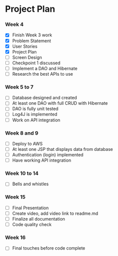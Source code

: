# Project Plan

### Week 4
- [X] Finish Week 3 work
- [X] Problem Statement
- [X] User Stories
- [X] Project Plan
- [ ] Screen Design
- [ ] Checkpoint 1 discussed
- [ ] Implement a DAO and Hibernate
- [ ] Research the best APIs to use

### Week 5 to 7
- [ ] Database designed and created
- [ ] At least one DAO with full CRUD with Hibernate
- [ ] DAO is fully unit tested
- [ ] Log4J is implemented
- [ ] Work on API integration

### Week 8 and 9
- [ ] Deploy to AWS
- [ ] At least one JSP that displays data from database
- [ ] Authentication (login) implemented
- [ ] Have working API integration

### Week 10 to 14
- [ ] Bells and whistles

### Week 15
- [ ] Final Presentation
- [ ] Create video, add video link to readme.md
- [ ] Finalize all documentation
- [ ] Code quality check

### Week 16
- [ ] Final touches before code complete